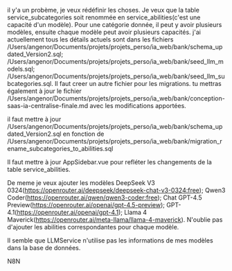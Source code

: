 il y'a un probème, je veux rédéfinir les choses. Je veux que la table service_subcategories soit renommée en service_abilities(c'est une capacité d'un modèle). Pour une catégorie donnée, il peut y avoir plusieurs modèles, ensuite chaque modèle peut avoir plusieurs capacités. j'ai actuellement tous les détails actuels sont dans les fichiers /Users/angenor/Documents/projets/projets_perso/ia_web/bank/schema_updated_Version2.sql; /Users/angenor/Documents/projets/projets_perso/ia_web/bank/seed_llm_models.sql; /Users/angenor/Documents/projets/projets_perso/ia_web/bank/seed_llm_subcategories.sql. Il faut creer un autre fichier pour les migrations. tu mettras également à jour le fichier /Users/angenor/Documents/projets/projets_perso/ia_web/bank/conception-saas-ia-centralise-finale.md avec les modifications apportées.


il faut mettre à jour /Users/angenor/Documents/projets/projets_perso/ia_web/bank/schema_updated_Version2.sql en fonction de /Users/angenor/Documents/projets/projets_perso/ia_web/bank/migration_rename_subcategories_to_abilities.sql

Il faut mettre à jour AppSidebar.vue pour refléter les changements de la table service_abilities.

De meme je veux ajouter les modèles DeepSeek V3 0324(https://openrouter.ai/deepseek/deepseek-chat-v3-0324:free); Qwen3 Coder(https://openrouter.ai/qwen/qwen3-coder:free); Chat GPT-4.5 Preview(https://openrouter.ai/openai/gpt-4.5-preview); GPT-4.1(https://openrouter.ai/openai/gpt-4.1); Llama 4 Maverick(https://openrouter.ai/meta-llama/llama-4-maverick). N'oublie pas d'ajouter les abilities correspondantes pour chaque modèle.


Il semble que LLMService n'utilise pas les informations de mes modèles dans la base de données.


N8N